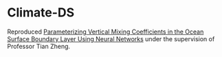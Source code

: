 # Climate-DS
Reproduced [Parameterizing Vertical Mixing Coefficients in the Ocean Surface Boundary Layer Using Neural Networks](https://agupubs.onlinelibrary.wiley.com/doi/10.1029/2023MS003890) under the supervision of Professor Tian Zheng.
